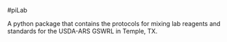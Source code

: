 #piLab

A python package that contains the protocols for mixing lab reagents and standards for the USDA-ARS GSWRL in Temple, TX.